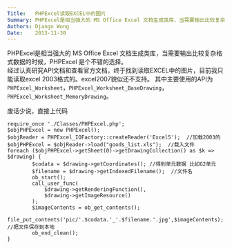 ```yaml
---
Title:   PHPExcel读取EXCEL中的图片
Summary: PHPExcel是相当强大的 MS Office Excel 文档生成类库，当需要输出比较复杂格式数据的时候，PHPExcel 是个不错的选择。
Authors: Django Wong
Date:    2013-11-30
---
```


PHPExcel是相当强大的 MS Office Excel 文档生成类库，当需要输出比较复杂格式数据的时候，PHPExcel 是个不错的选择。  
经过认真研究API文档和查看官方文档，终于找到读取EXCEL中的图片，目前我只能读取excel 2003格式的。excel2007貌似还不支持。
其中主要使用的API为`PHPExcel_Worksheet`，`PHPExcel_Worksheet_BaseDrawing`，`PHPExcel_Worksheet_MemoryDrawing`。  

废话少说，直接上代码

	require_once './Classes/PHPExcel.php';
	$objPHPExcel = new PHPExcel();
	$objReader = PHPExcel_IOFactory::createReader('Excel5');  //加载2003的
	$objPHPExcel = $objReader->load("goods_list.xls");  //载入文件
	foreach ($objPHPExcel->getSheet(0)->getDrawingCollection() as $k => $drawing) {
			$codata = $drawing->getCoordinates(); //得到单元数据 比如G2单元
			$filename = $drawing->getIndexedFilename();  //文件名
			ob_start();
			call_user_func(
				$drawing->getRenderingFunction(),
				$drawing->getImageResource()
			);
			$imageContents = ob_get_contents();
			file_put_contents('pic/'.$codata.'_'.$filename.'.jpg',$imageContents); //把文件保存到本地
			ob_end_clean();
	}

